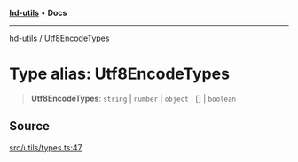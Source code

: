[**hd-utils**](../README.md) • **Docs**

***

[hd-utils](../globals.md) / Utf8EncodeTypes

# Type alias: Utf8EncodeTypes

> **Utf8EncodeTypes**: `string` \| `number` \| `object` \| [] \| `boolean`

## Source

[src/utils/types.ts:47](https://github.com/AhmadHddad/h-utils/blob/5c76ff5de068cee019fc632d9da2e395721bb48f/src/utils/types.ts#L47)
